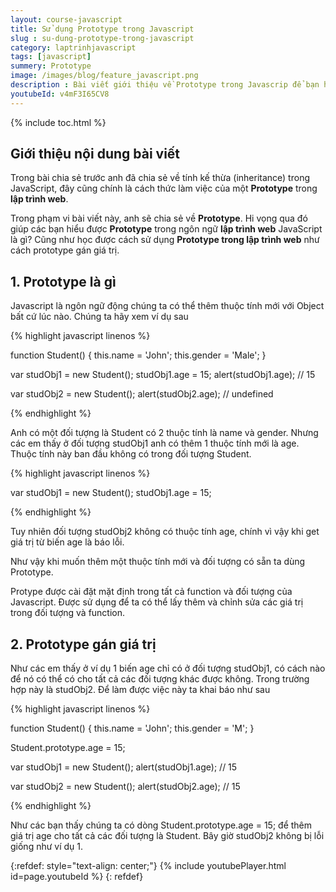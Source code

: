 ```yaml
---
layout: course-javascript
title: Sử dụng Prototype trong Javascript 
slug : su-dung-prototype-trong-javascript
category: laptrinhjavascript
tags: [javascript]
summery: Prototype   
image: /images/blog/feature_javascript.png
description : Bài viết giới thiệu về Prototype trong Javascrip để bạn hiểu được Prototype trong lập trình web là gì? Cũng như hướng dẫn cho bạn học được cách sử dụng Prototype như cách prototype gán giá trị. Hiểu được cách thức làm việc của một Protype sẽ giúp quá trình lập trình web của bạn trở nên hiệu quả hơn.
youtubeId: v4mF3I65CV8
---
```


{% include toc.html %}

## **Giới thiệu nội dung bài viết**

Trong bài chia sẻ trước anh đã chia sẻ về tính kế thừa (inheritance) trong JavaScript, đây cũng chính là cách thức làm việc của một <b>Prototype</b> trong <b>lập trình web</b>.

Trong phạm vi bài viết này, anh sẽ chia sẻ về <b>Prototype</b>. Hi vọng qua đó giúp các bạn hiểu được <b>Prototype</b> trong ngôn ngữ <b>lập trình web</b> JavaScript là gì? Cũng như học được cách sử dụng <b>Prototype trong lập trình web</b> như cách prototype gán giá trị.
 

## **1. Prototype là gì**

Javascript là ngôn ngữ động chúng ta có thể thêm thuộc tính mới với Object bất cứ lúc nào. Chúng ta hãy xem ví dụ sau

{% highlight javascript  linenos %}

function Student() {
    this.name = 'John';
    this.gender = 'Male';
}

var studObj1 = new Student();
studObj1.age = 15;
alert(studObj1.age); // 15

var studObj2 = new Student();
alert(studObj2.age); // undefined

{% endhighlight %}

Anh có một đối tượng là Student có 2 thuộc tính là name và gender. Nhưng các em thấy ở đối tượng studObj1 anh có thêm 1 thuộc tính mới là age. Thuộc tính này ban đầu không có trong đối tượng Student.

{% highlight javascript  linenos %}

var studObj1 = new Student();
studObj1.age = 15;

{% endhighlight %}

Tuy nhiên đối tượng studObj2 không có thuộc tính age, chính vì vậy khi get giá trị từ biến age là báo lỗi.

Như vậy khi muốn thêm một thuộc tính mới và đối tượng có sẵn ta dùng Prototype.

Protype được cài đặt mặt định trong tất cả function và đối tượng của Javascript. Được sử dụng để ta có thể lấy thêm và chỉnh sửa các giá trị trong đối tượng và function. 

 ## **2. Prototype gán giá trị**

Như các em thấy ở ví dụ 1 biến age chỉ có ở đối tượng studObj1, có cách nào để nó có thể có cho tất cả các đối tượng khác được không. Trong trường hợp này là studObj2. Để làm được việc này ta khai báo như sau

{% highlight javascript  linenos %}

function Student() {
    this.name = 'John';
    this.gender = 'M';
}

Student.prototype.age = 15;

var studObj1 = new Student();
alert(studObj1.age); // 15

var studObj2 = new Student();
alert(studObj2.age); // 15

{% endhighlight %}

Như các bạn thấy chúng ta có dòng Student.prototype.age = 15; để thêm giá trị age cho tất cả các đối tượng là Student. Bây giờ studObj2 không bị lỗi giống như ví dụ 1.

{:refdef: style="text-align: center;"}
{% include youtubePlayer.html id=page.youtubeId %}
{: refdef}







